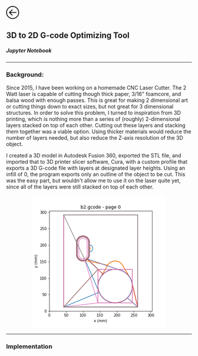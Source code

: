 <a href="index">
<img src="images/back.png" alt="Back" height="35" width="35">
</a>

## 3D to 2D G-code Optimizing Tool

##### Jupyter Notebook
---
### Background:

Since 2015, I have been working on a homemade CNC Laser Cutter. The 2 Watt laser is capable of cutting though thick paper, 3/16" foamcore, and balsa wood with enough passes. This is great for making 2 dimensional art or cutting things down to exact sizes, but not great for 3 dimensional structures. In order to solve this problem, I turned to inspiration from 3D printing, which is nothing more than a series of (roughly) 2-dimensional layers stacked on top of each other. Cutting out these layers and stacking them together was a viable option. Using thicker materials would reduce the number of layers needed, but also reduce the Z-axis resolution of the 3D object.

I created a 3D model in Autodesk Fusion 360, exported the STL file, and imported that to 3D printer slicer software, Cura, with a custom profile that exports a 3D G-code file with layers at designated layer heights. Using an infill of 0, the program exports only an outline of the object to be cut. This was the easy part, but wouldn't allow me to use it on the laser quite yet, since all of the layers were still stacked on top of each other.

<div align="center">
  <img src="images/pyplot.png">
</div>

---
### Implementation
